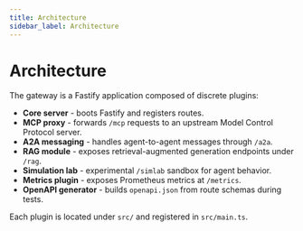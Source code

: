 ```yaml
---
title: Architecture
sidebar_label: Architecture
---
```


# Architecture

The gateway is a Fastify application composed of discrete plugins:

- **Core server** - boots Fastify and registers routes.
- **MCP proxy** - forwards `/mcp` requests to an upstream Model Control Protocol server.
- **A2A messaging** - handles agent-to-agent messages through `/a2a`.
- **RAG module** - exposes retrieval-augmented generation endpoints under `/rag`.
- **Simulation lab** - experimental `/simlab` sandbox for agent behavior.
- **Metrics plugin** - exposes Prometheus metrics at `/metrics`.
- **OpenAPI generator** - builds `openapi.json` from route schemas during tests.

Each plugin is located under `src/` and registered in `src/main.ts`.
